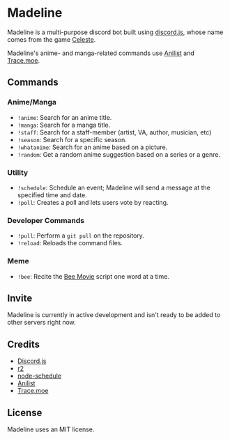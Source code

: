 # Madeline
Madeline is a multi-purpose discord bot built using [discord.js](https://discord.js.org/#/), whose name comes from the game [Celeste](http://www.celestegame.com/). 

Madeline's anime- and manga-related commands use [Anilist](https://anilist.co/) and [Trace.moe](https://trace.moe/).

## Commands
### Anime/Manga
- `!anime`: Search for an anime title.
- `!manga`: Search for a manga title.
- `!staff`: Search for a staff-member (artist, VA, author, musician, etc)
- `!season`: Search for a specific season.
- `!whatanime`: Search for an anime based on a picture.
- `!random`: Get a random anime suggestion based on a series or a genre.

### Utility
- `!schedule`: Schedule an event; Madeline will send a message at the specified time and date.
- `!poll`: Creates a poll and lets users vote by reacting.

### Developer Commands
- `!pull`: Perform a `git pull` on the repository.
- `!reload`: Reloads the command files.

### Meme
- `!bee`: Recite the [Bee Movie](https://trakt.tv/movies/bee-movie-2007) script one word at a time.

## Invite 
Madeline is currently in active development and isn't ready to be added to other servers right now.

## Credits
- [Discord.js](https://discord.js.org/#/)
- [r2](https://github.com/mikeal/r2)
- [node-schedule](https://github.com/node-schedule/node-schedule)
- [Anilist](https://anilist.co/)
- [Trace.moe](https://trace.moe/)

## License
Madeline uses an MIT license.
